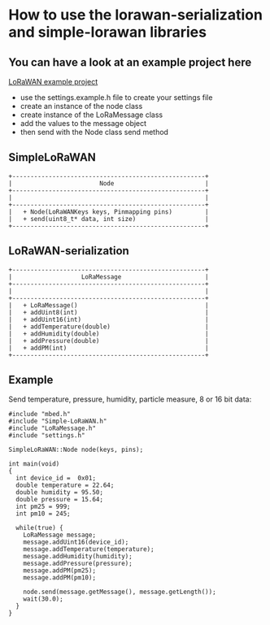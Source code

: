 # How to use the lorawan-serialization and simple-lorawan libraries

## You can have a look at an example project here
[LoRaWAN example project](https://github.com/vives-projectwerk-2-2020/LoRaWAN-example/)

+ use the settings.example.h file to create your settings file
+ create an instance of the node class
+ create instance of the LoRaMessage class
+ add the values to the message object
+ then send with the Node class send method


## SimpleLoRaWAN
```
+-----------------------------------------------------+
|                        Node                         |
+-----------------------------------------------------+
|                                                     |
+-----------------------------------------------------+
|   + Node(LoRaWANKeys keys, Pinmapping pins)         |
|   + send(uint8_t* data, int size)                   |
+-----------------------------------------------------+
```

## LoRaWAN-serialization
```
+-----------------------------------------------------+
|                   LoRaMessage                       |
+-----------------------------------------------------+
|                                                     |
+-----------------------------------------------------+
|   + LoRaMessage()                                   |
|   + addUint8(int)                                   |
|   + addUint16(int)                                  |
|   + addTemperature(double)                          |
|   + addHumidity(double)                             |
|   + addPressure(double)                             |
|   + addPM(int)                                      |
+-----------------------------------------------------+
```

## Example
Send temperature, pressure, humidity, particle measure, 8 or 16 bit data:

```
#include "mbed.h"
#include "Simple-LoRaWAN.h"
#include "LoRaMessage.h"
#include "settings.h"

SimpleLoRaWAN::Node node(keys, pins);

int main(void)
{
  int device_id =  0x01;
  double temperature = 22.64;
  double humidity = 95.50;
  double pressure = 15.64;
  int pm25 = 999;
  int pm10 = 245;

  while(true) {
    LoRaMessage message;
    message.addUint16(device_id);
    message.addTemperature(temperature);
    message.addHumidity(humidity);
    message.addPressure(pressure);
    message.addPM(pm25);
    message.addPM(pm10);

    node.send(message.getMessage(), message.getLength());
    wait(30.0);
  }
}
```